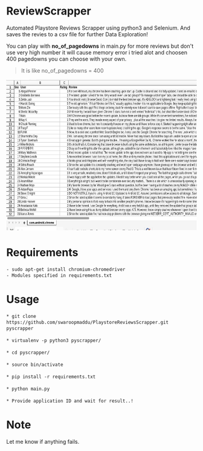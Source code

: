 # ReviewScrapper

Automated Playstore Reviews Scrapper using python3 and Selenium. And saves the revies to a csv file for further Data Exploration!

You can play with **no_of_pagedowns** in main.py for more reviews but don't use very high number it will cause memory error i tried alot and choosen 400 pagedowns you can choose with your own.
  
  > It is like no_of_pagedowns = 400

<p align="center">
  <img src="screenshot.png" height="400" width="712" />
</p>

# Requirements

    
    - sudo apt-get install chromium-chromedriver
    - Modules specified in requirements.txt

    

# Usage

    
    * git clone https://github.com/swaroopmaddu/PlaystoreReviewsScrapper.git pyscrapper

    * virtualenv -p python3 pyscrapper/
    
    * cd pyscrapper/

    * source bin/activate

    * pip install -r requirements.txt 

    * python main.py

    * Provide application ID and wait for result..!
   

# Note
  Let me know if anything fails.
